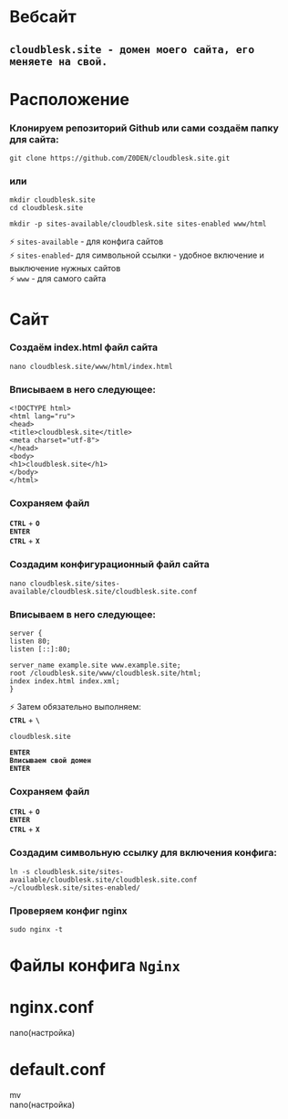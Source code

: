 # Вебсайт
## `cloudblesk.site - домен моего сайта, его меняете на свой.`
# Расположение
### Клонируем репозиторий Github или сами создаём папку для сайта:

```
git clone https://github.com/Z0DEN/cloudblesk.site.git
```
### или
```
mkdir cloudblesk.site
cd cloudblesk.site
```
```
mkdir -p sites-available/cloudblesk.site sites-enabled www/html
```
⚡ `sites-available` - для конфига сайтов  
⚡ `sites-enabled`- для символьной ссылки - удобное включение и выключение нужных сайтов  
⚡ `www` - для самого сайта
# Сайт
### Создаём index.html файл сайта

```
nano cloudblesk.site/www/html/index.html
```
### Вписываем в него следующее:
```
<!DOCTYPE html>
<html lang="ru">
<head>
<title>cloudblesk.site</title>
<meta charset="utf-8">
</head>
<body>
<h1>cloudblesk.site</h1>
</body>
</html>
```
### Сохраняем файл
**`CTRL`** + **`O`**  
**`ENTER`**  
**`CTRL`** + **`X`**

### Создадим конфигурационный файл сайта
```
nano cloudblesk.site/sites-available/cloudblesk.site/cloudblesk.site.conf
``` 
### Вписываем в него следующее:
```
server {
listen 80;
listen [::]:80;

server_name example.site www.example.site;
root /cloudblesk.site/www/cloudblesk.site/html;
index index.html index.xml;
}
```
⚡ Затем обязательно выполняем:  
**`CTRL`** + **`\`**  
```
cloudblesk.site
``` 
**`ENTER`**  
**`Вписываем свой домен`**   
**`ENTER`**

### Сохраняем файл
**`CTRL`** + **`O`**  
**`ENTER`**  
**`CTRL`** + **`X`**

### Создадим символьную ссылку для включения конфига:
```
ln -s cloudblesk.site/sites-available/cloudblesk.site/cloudblesk.site.conf ~/cloudblesk.site/sites-enabled/
```
### Проверяем конфиг nginx
```
sudo nginx -t
```
# Файлы конфига `Nginx`

# nginx.conf
nano(настройка)
# default.conf
mv  
nano(настройка)